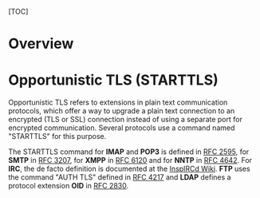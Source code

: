 [TOC]

# Overview


# Opportunistic TLS (STARTTLS)
Opportunistic TLS refers to extensions in plain text communication protocols, which offer a way to upgrade a plain text connection to an encrypted (TLS or SSL) connection instead of using a separate port for encrypted communication. Several protocols use a command named "STARTTLS" for this purpose.

The STARTTLS command for **IMAP** and **POP3** is defined in [RFC 2595](https://tools.ietf.org/html/rfc2595), for **SMTP** in [RFC 3207](https://tools.ietf.org/html/rfc3207), for **XMPP** in [RFC 6120](https://tools.ietf.org/html/rfc6120) and for **NNTP** in [RFC 4642](https://tools.ietf.org/html/rfc4642). For **IRC**, the de facto definition is documented at the [InspIRCd Wiki](https://wiki.inspircd.org/STARTTLS_Documentation). **FTP** uses the command "AUTH TLS" defined in [RFC 4217](https://tools.ietf.org/html/rfc4217) and **LDAP** defines a protocol extension **OID** in [RFC 2830](https://tools.ietf.org/html/rfc2830).
